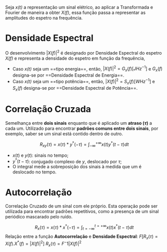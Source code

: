 Seja *x(t)* a representação um sinal elétrico, ao aplicar a Transformada e Fourier de maneira a obter *X(f)*, essa função passa a representar as amplitudes do espetro na frequência.

# Densidade Espectral

O desenvolvimento $|X(f)|^2$ é designado por Densidade Espectral do espetro *X(f)* e representa a densidade do espetro em função da frequência,
- Caso *x(t)* seja um ==tipo energia==, então, $|X(f)|^2=G_{x}(f) [JHz^{-1}]$ e $G_{x}(f)$ designa-se por ==Densidade Espectral de Energia==.
- Caso *x(t)* seja um ==tipo potência==, então, $|X(f)|^2=S_{x}(f) [WHz^{-1}]$ e $S_{x}(f)$ designa-se por ==Densidade Espectral de Potência==.

# Correlação Cruzada

Semelhança entre **dois sinais** enquanto que é aplicado um **atraso ($\tau)$** a cada um.
Utilizado para encontrar **padrões comuns entre dois sinais**, por exemplo, saber se um sinal está contido dentro de outro.

$$
R_{xy}(\tau)=x(\tau)*y^*(-\tau)=\int_{-\infty}^{+\infty}x(t)y^*(t-\tau) dt
$$
- $x(t)$ e $y(t)$: sinais no tempo;
- $y^*(t-\tau)$: conjugado complexo de $y$, deslocado por $\tau$;
- O integral mede a sobreposição dos sinais à medida que um é deslocado no tempo.

# Autocorrelação

Correlação Cruzado de um sinal com ele próprio.
Esta operação pode ser utilizada para encontrar padrões repetitivos, como a presença de um sinal periódico mascarado pelo ruído.

$$
R_{x}(\tau)=x(\tau)*x^*(-\tau)=\int_{t=-\infty}^{t=+\infty}x(t)x^*(t-\tau) dt
$$
Relação entre a função **Autocorrelação** e **Densidade Espectral**:
$F[R_{x}(\tau)=X(f).X^*(f)=|X(f)|^2]$        $R_{x}(\tau)=F^-1|X(f)|^2$